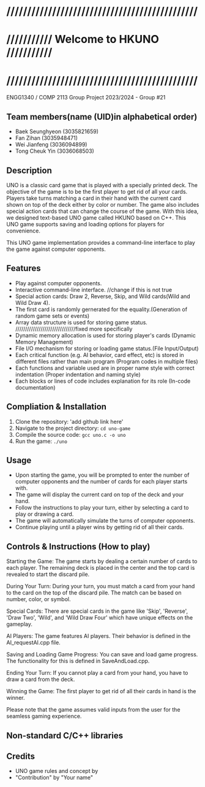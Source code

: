 # //////////////////////////////////////////////
# /////////// Welcome to HKUNO ///////////
# //////////////////////////////////////////////
ENGG1340 / COMP 2113 Group Project 2023/2024 - Group #21
## Team members(name (UID)in alphabetical order)
- Baek Seunghyeon (3035821659)
- Fan Zihan (3035948471)
- Wei Jianfeng (3036094899)
- Tong Cheuk Yin (3036068503)

## Description
UNO is a classic card game that is played with a specially printed deck. The objective of the game is to be the first player to get rid of all your cards. Players take turns matching a card in their hand with the current card shown on top of the deck either by color or number. The game also includes special action cards that can change the course of the game. With this idea, we designed text-based UNO game called HKUNO based on C++. This UNO game supports saving and loading options for players for convenience.  

This UNO game implementation provides a command-line interface to play the game against computer opponents.

## Features
- Play against computer opponents.
- Interactive command-line interface. //change if this is not true
- Special action cards: Draw 2, Reverse, Skip, and Wild cards(Wild and Wild Draw 4).
- The first card is randomly gernerated for the equality.(Generation of random game sets or events)
- Array data structure is used for storing game status. ///////////////////////////////fixed more specifically
- Dynamic memory allocation is used for storing player's cards (Dynamic Memory Management)
- File I/O mechanism for storing or loading game status.(File Input/Output)
- Each critical function (e.g. AI behavior, card effect, etc) is stored in different files rather than main program (Program codes in multiple files)
- Each functions and variable used are in proper name style with correct indentation (Proper indentation and naming style)
- Each blocks or lines of code includes explanation for its role (In-code documentation)

## Compliation & Installation
1. Clone the repository: 'add github link here'
2. Navigate to the project directory: `cd uno-game`
3. Compile the source code: `gcc uno.c -o uno`
4. Run the game: `./uno`

## Usage
- Upon starting the game, you will be prompted to enter the number of computer opponents and the number of cards for each player starts with.
- The game will display the current card on top of the deck and your hand.
- Follow the instructions to play your turn, either by selecting a card to play or drawing a card.
- The game will automatically simulate the turns of computer opponents.
- Continue playing until a player wins by getting rid of all their cards.

## Controls & Instructions (How to play)
Starting the Game: 
The game starts by dealing a certain number of cards to each player. The remaining deck is placed in the center and the top card is revealed to start the discard pile.

During Your Turn: 
During your turn, you must match a card from your hand to the card on the top of the discard pile. The match can be based on number, color, or symbol.

Special Cards: 
There are special cards in the game like 'Skip', 'Reverse', 'Draw Two', 'Wild', and 'Wild Draw Four' which have unique effects on the gameplay.

AI Players: 
The game features AI players. Their behavior is defined in the AI_requestAI.cpp file.

Saving and Loading Game Progress: 
You can save and load game progress. The functionality for this is defined in SaveAndLoad.cpp.

Ending Your Turn: 
If you cannot play a card from your hand, you have to draw a card from the deck.

Winning the Game: 
The first player to get rid of all their cards in hand is the winner.

Please note that the game assumes valid inputs from the user for the seamless gaming experience.

## Non-standard C/C++ libraries


## Credits
- UNO game rules and concept by
- "Contribution" by "Your name"
